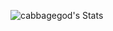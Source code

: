 ![cabbagegod's Stats](https://github-readme-stats.vercel.app/api?username=cabbagegod&theme=radical&show_icons=true&hide_border=false&count_private=true)
